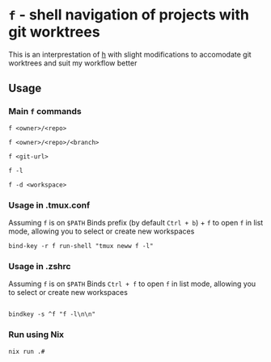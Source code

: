 # `f` - shell navigation of projects with git worktrees

This is an interprestation of [h](https://github.com/zimbatm/h) with slight modifications to accomodate git worktrees and suit my workflow better

## Usage

### Main `f` commands

`f <owner>/<repo>`

`f <owner>/<repo>/<branch>`

`f <git-url>`

`f -l`

`f -d <workspace>`


### Usage in .tmux.conf

Assuming `f` is on `$PATH`
Binds prefix (by default `Ctrl + b`) + `f` to open `f` in list mode, allowing you to select or create new workspaces

```
bind-key -r f run-shell "tmux neww f -l"
```


### Usage in .zshrc

Assuming `f` is on `$PATH`
Binds `Ctrl + f` to open `f` in list mode, allowing you to select or create new workspaces

```

bindkey -s ^f "f -l\n\n"

```

### Run using Nix

`nix run .#`
